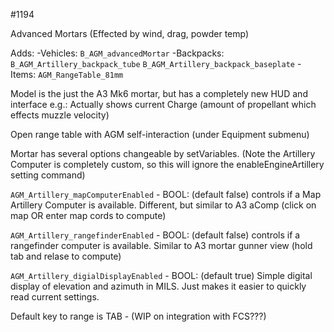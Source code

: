 #1194

Advanced Mortars (Effected by wind, drag, powder temp)

Adds:
-Vehicles:
   `B_AGM_advancedMortar`
-Backpacks:
    `B_AGM_Artillery_backpack_tube`
    `B_AGM_Artillery_backpack_baseplate`
-Items:
  `AGM_RangeTable_81mm`

Model is the just the A3 Mk6 mortar, but has a completely new HUD and interface e.g.: Actually shows current Charge (amount of propellant which effects muzzle velocity)

Open range table with AGM self-interaction (under Equipment submenu)

Mortar has several options changeable by setVariables.  (Note the Artillery Computer is completely custom, so this will ignore the enableEngineArtillery setting command)

  `AGM_Artillery_mapComputerEnabled` - BOOL: (default false) controls if a Map Artillery Computer is available.  Different, but similar to A3 aComp (click on map OR enter map cords to compute)

  `AGM_Artillery_rangefinderEnabled` - BOOL: (default false) controls if a rangefinder computer is available.  Similar to A3 mortar gunner view (hold tab and relase to compute)

  `AGM_Artillery_digialDisplayEnabled` - BOOL: (default true) Simple digital display of elevation and azimuth in MILS.  Just makes it easier to quickly read current settings.
  
Default key to range is TAB - (WIP on integration with FCS???)


